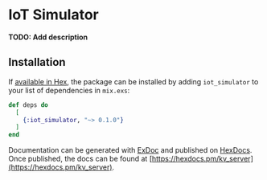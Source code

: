 # IoT Simulator

**TODO: Add description**

## Installation

If [available in Hex](https://hex.pm/docs/publish), the package can be installed
by adding `iot_simulator` to your list of dependencies in `mix.exs`:

```elixir
def deps do
  [
    {:iot_simulator, "~> 0.1.0"}
  ]
end
```

Documentation can be generated with [ExDoc](https://github.com/elixir-lang/ex_doc)
and published on [HexDocs](https://hexdocs.pm). Once published, the docs can
be found at [https://hexdocs.pm/kv_server](https://hexdocs.pm/kv_server).

